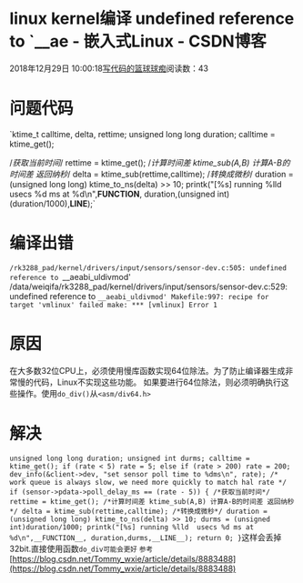 
# linux kernel编译 undefined reference to `__ae - 嵌入式Linux - CSDN博客

2018年12月29日 10:00:18[写代码的篮球球痴](https://me.csdn.net/weiqifa0)阅读数：43



# 问题代码
`ktime_t calltime, delta, rettime;
 unsigned long long duration;
 calltime = ktime_get();

/*获取当前时间*/
rettime = ktime_get();
/*计算时间差 ktime_sub(A,B) 计算A-B的时间差 返回纳秒*/
delta = ktime_sub(rettime,calltime);
/*转换成微秒*/
duration = (unsigned long long) ktime_to_ns(delta) >> 10;
printk("[%s] running %lld  usecs %d ms at %d\n",__FUNCTION__, duration,(unsigned int)(duration/1000),__LINE__);`
# 编译出错
`/rk3288_pad/kernel/drivers/input/sensors/sensor-dev.c:505: undefined reference to `__aeabi_uldivmod'
/data/weiqifa/rk3288_pad/kernel/drivers/input/sensors/sensor-dev.c:529: undefined reference to `__aeabi_uldivmod'
Makefile:997: recipe for target 'vmlinux' failed
make: *** [vmlinux] Error 1`
# 原因
在大多数32位CPU上，必须使用慢库函数实现64位除法。为了防止编译器生成非常慢的代码，Linux不实现这些功能。
如果要进行64位除法，则必须明确执行这些操作。使用`do_div()`从`<asm/div64.h>`

# 解决
`unsigned long long duration;
	unsigned int durms;
	calltime = ktime_get();
	if (rate < 5)
		rate = 5;
	else if (rate > 200)
		rate = 200;
	dev_info(&client->dev, "set sensor poll time to %dms\n", rate);
	/* work queue is always slow, we need more quickly to match hal rate */
	if (sensor->pdata->poll_delay_ms == (rate - 5))
	{
		/*获取当前时间*/
		rettime = ktime_get();
		/*计算时间差 ktime_sub(A,B) 计算A-B的时间差 返回纳秒*/
		delta = ktime_sub(rettime,calltime);
		/*转换成微秒*/
		duration = (unsigned long long) ktime_to_ns(delta) >> 10;
		durms = (unsigned int)duration/1000;
		printk("[%s] running %lld  usecs %d ms at %d\n",__FUNCTION__, duration,durms,__LINE__);
		return 0;
	}`这样会丢掉32bit.直接使用函数`do_div可能会更好`
`参考`
[https://blog.csdn.net/Tommy_wxie/article/details/8883488](https://blog.csdn.net/Tommy_wxie/article/details/8883488)


